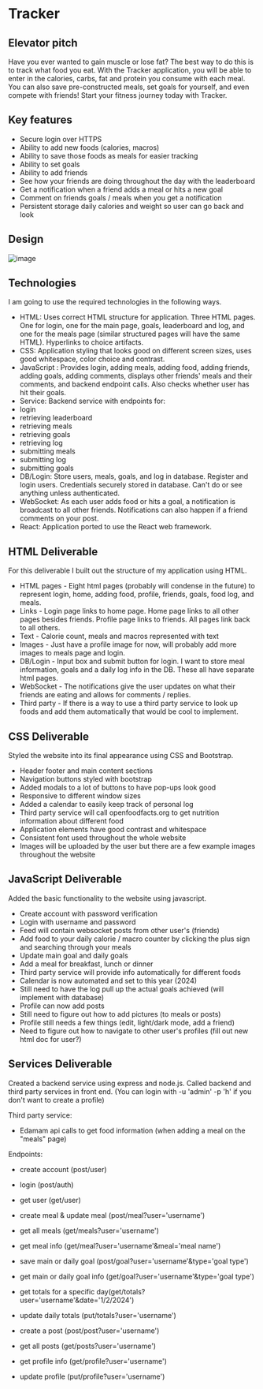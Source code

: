 # Tracker

## Elevator pitch

Have you ever wanted to gain muscle or lose fat? The best way to do this is to track what food you eat. With the Tracker application, you will be able to enter in the calories, carbs, fat and protein you consume with each meal. You can also save pre-constructed meals, set goals for yourself, and even compete with friends! Start your fitness journey today with Tracker.

## Key features

- Secure login over HTTPS
- Ability to add new foods (calories, macros)
- Ability to save those foods as meals for easier tracking
- Ability to set goals
- Ability to add friends
- See how your friends are doing throughout the day with the leaderboard
- Get a notification when a friend adds a meal or hits a new goal
- Comment on friends goals / meals when you get a notification
- Persistent storage daily calories and weight so user can go back and look

## Design

![image](https://github.com/krewdreele/startup/assets/97317394/ee11bd46-104e-4dc8-8d66-43e606e3ac59)

## Technologies

I am going to use the required technologies in the following ways.

- HTML: Uses correct HTML structure for application. Three HTML pages. One for login, one for the main page, goals, leaderboard and log, and one for the meals page (similar structured pages will have the same HTML). Hyperlinks to choice artifacts.
- CSS: Application styling that looks good on different screen sizes, uses good whitespace, color choice and contrast.
- JavaScript : Provides login, adding meals, adding food, adding friends, adding goals, adding comments, displays other friends' meals and their comments, and backend endpoint calls. Also checks whether user has hit their goals.
- Service: Backend service with endpoints for:
- login
- retrieving leaderboard
- retrieving meals
- retrieving goals
- retrieving log
- submitting meals
- submitting log
- submitting goals
- DB/Login: Store users, meals, goals, and log in database. Register and login users. Credentials securely stored in database. Can't do or see anything unless authenticated.
- WebSocket: As each user adds food or hits a goal, a notification is broadcast to all other friends. Notifications can also happen if a friend comments on your post.
- React: Application ported to use the React web framework.

## HTML Deliverable

For this deliverable I built out the structure of my application using HTML.

- HTML pages - Eight html pages (probably will condense in the future) to represent login,
  home, adding food, profile, friends, goals, food log, and meals.
- Links - Login page links to home page. Home page links to all other pages besides friends. Profile page links to friends. All pages link back to all others.
- Text - Calorie count, meals and macros represented with text
- Images - Just have a profile image for now, will probably add more images to meals page and login.
- DB/Login - Input box and submit button for login. I want to store meal information, goals and a daily log info in the DB. These all have separate html pages.
- WebSocket - The notifications give the user updates on what their friends are eating and allows for comments / replies.
- Third party - If there is a way to use a third party service to look up foods and add them automatically that would be cool to implement.

## CSS Deliverable

Styled the website into its final appearance using CSS and Bootstrap.

- Header footer and main content sections
- Navigation buttons styled with bootstrap
- Added modals to a lot of buttons to have pop-ups look good
- Responsive to different window sizes
- Added a calendar to easily keep track of personal log
- Third party service will call openfoodfacts.org to get nutrition information about different food
- Application elements have good contrast and whitespace
- Consistent font used throughout the whole website
- Images will be uploaded by the user but there are a few example images throughout the website

## JavaScript Deliverable

Added the basic functionality to the website using javascript.

- Create account with password verification
- Login with username and password
- Feed will contain websocket posts from other user's (friends)
- Add food to your daily calorie / macro counter by clicking the plus sign and searching through your meals
- Update main goal and daily goals
- Add a meal for breakfast, lunch or dinner
- Third party service will provide info automatically for different foods
- Calendar is now automated and set to this year (2024)
- Still need to have the log pull up the actual goals achieved (will implement with database)
- Profile can now add posts
- Still need to figure out how to add pictures (to meals or posts)
- Profile still needs a few things (edit, light/dark mode, add a friend)
- Need to figure out how to navigate to other user's profiles (fill out new html doc for user?)

## Services Deliverable

Created a backend service using express and node.js. Called backend and third party services in front end.
(You can login with -u 'admin' -p 'h' if you don't want to create a profile)

Third party service:

- Edamam api calls to get food information (when adding a meal on the "meals" page)

Endpoints:

- create account (post/user)
- login (post/auth)
- get user (get/user)

- create meal & update meal (post/meal?user='username')
- get all meals (get/meals?user='username')
- get meal info (get/meal?user='username'&meal='meal name')

- save main or daily goal (post/goal?user='username'&type='goal type')
- get main or daily goal info (get/goal?user='username'&type='goal type')

- get totals for a specific day(get/totals?user='username'&date='1/2/2024')
- update daily totals (put/totals?user='username')

- create a post (post/post?user='username')
- get all posts (get/posts?user='username')
- get profile info (get/profile?user='username')
- update profile (put/profile?user='username')
